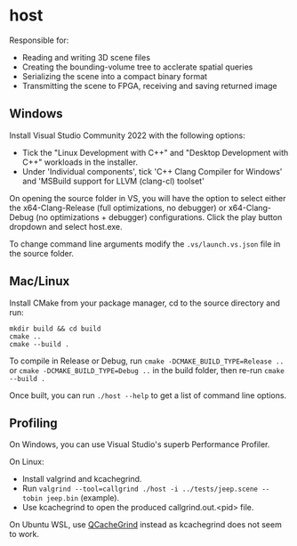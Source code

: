 # host

Responsible for:
- Reading and writing 3D scene files
- Creating the bounding-volume tree to acclerate spatial queries
- Serializing the scene into a compact binary format
- Transmitting the scene to FPGA, receiving and saving returned image


## Windows
Install Visual Studio Community 2022 with the following options:
- Tick the "Linux Development with C++" and "Desktop Development with C++" workloads in the installer.
- Under 'Individual components', tick 'C++ Clang Compiler for Windows' and 'MSBuild support for LLVM (clang-cl) toolset'

On opening the source folder in VS, you will have the option to select either the x64-Clang-Release (full optimizations, no debugger) or x64-Clang-Debug (no optimizations + debugger) configurations.
Click the play button dropdown and select host.exe.

To change command line arguments modify the `.vs/launch.vs.json` file in the source folder.

## Mac/Linux
Install CMake from your package manager, cd to the source directory and run:
```
mkdir build && cd build
cmake ..
cmake --build .
```
To compile in Release or Debug, run ``cmake -DCMAKE_BUILD_TYPE=Release ..`` or ``cmake -DCMAKE_BUILD_TYPE=Debug ..`` in the build folder, then re-run ``cmake --build .``

Once built, you can run `./host --help` to get a list of command line options.

## Profiling
On Windows, you can use Visual Studio's superb Performance Profiler. 

On Linux:
- Install valgrind and kcachegrind.
- Run `valgrind --tool=callgrind ./host -i ../tests/jeep.scene --tobin jeep.bin` (example).
- Use kcachegrind to open the produced callgrind.out.\<pid\> file.

On Ubuntu WSL, use [QCacheGrind](https://sourceforge.net/projects/qcachegrindwin/) instead as kcachegrind does not seem to work.


